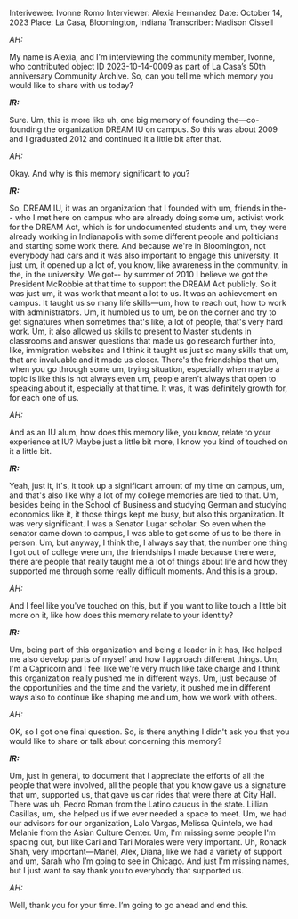 Interivewee: Ivonne Romo
Interviewer: Alexia Hernandez
Date: October 14, 2023
Place: La Casa, Bloomington, Indiana
Transcriber: Madison Cissell

*AH:*  

My name is Alexia, and I'm interviewing the community member, Ivonne, who contributed object ID 2023-10-14-0009 as part of La Casa’s 50th anniversary Community Archive. So, can you tell me which memory you would like to share with us today? 

 

***IR:*** 

Sure. Um, this is more like uh, one big memory of founding the—co-founding the organization DREAM IU on campus. So this was about 2009 and I graduated 2012 and continued it a little bit after that. 

 

*AH:* 

Okay. And why is this memory significant to you? 

 

***IR:*** 

So, DREAM IU, it was an organization that I founded with um, friends in the-- who I met here on campus who are already doing some um, activist work for the DREAM Act, which is for undocumented students and um, they were already working in Indianapolis with some different people and politicians and starting some work there. And because we're in Bloomington, not everybody had cars and it was also important to engage this university. It just um, it opened up a lot of, you know, like awareness in the community, in the, in the university. We got-- by summer of 2010 I believe we got the President McRobbie at that time to support the DREAM Act publicly. So it was just um, it was work that meant a lot to us. It was an achievement on campus. It taught us so many life skills—um, how to reach out, how to work with administrators. Um, it humbled us to um, be on the corner and try to get signatures when sometimes that's like, a lot of people, that's very hard work. Um, it also allowed us skills to present to Master students in classrooms and answer questions that made us go research further into, like, immigration websites and I think it taught us just so many skills that um, that are invaluable and it made us closer. There's the friendships that um, when you go through some um, trying situation, especially when maybe a topic is like this is not always even um, people aren't always that open to speaking about it, especially at that time. It was, it was definitely growth for, for each one of us. 

 

*AH:* 

And as an IU alum, how does this memory like, you know, relate to your experience at IU? Maybe just a little bit more, I know you kind of touched on it a little bit. 

***IR:*** 

Yeah, just it, it's, it took up a significant amount of my time on campus, um, and that's also like why a lot of my college memories are tied to that. Um, besides being in the School of Business and studying German and studying economics like it, it those things kept me busy, but also this organization. It was very significant. I was a Senator Lugar scholar. So even when the senator came down to campus, I was able to get some of us to be there in person. Um, but anyway, I think the, I always say that, the number one thing I got out of college were um, the friendships I made because there were, there are people that really taught me a lot of things about life and how they supported me through some really difficult moments. And this is a group. 

 

*AH:* 

And I feel like you've touched on this, but if you want to like touch a little bit more on it, like how does this memory relate to your identity? 

 

***IR:*** 

Um, being part of this organization and being a leader in it has, like helped me also develop parts of myself and how I approach different things. Um, I'm a Capricorn and I feel like we're very much like take charge and I think this organization really pushed me in different ways. Um, just because of the opportunities and the time and the variety, it pushed me in different ways also to continue like shaping me and um, how we work with others. 

 

*AH:* 

OK, so I got one final question. So, is there anything I didn't ask you that you would like to share or talk about concerning this memory? 

 

***IR:*** 

Um, just in general, to document that I appreciate the efforts of all the people that were involved, all the people that you know gave us a signature that um, supported us, that gave us car rides that were there at City Hall. There was uh, Pedro Roman from the Latino caucus in the state. Lillian Casillas, um, she helped us if we ever needed a space to meet. Um, we had our advisors for our organization, Lalo Vargas, Melissa Quintela, we had Melanie from the Asian Culture Center. Um, I'm missing some people I'm spacing out, but like Cari and Tari Morales were very important. Uh, Ronack Shah, very important—Manel, Alex, Diana, like we had a variety of support and um, Sarah who I’m going to see in Chicago. And just I'm missing names, but I just want to say thank you to everybody that supported us. 

 

*AH:* 

Well, thank you for your time. I’m going to go ahead and end this. 